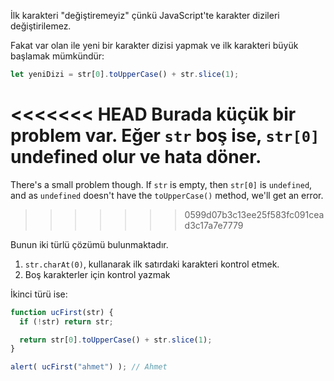 İlk karakteri "değiştiremeyiz" çünkü JavaScript'te karakter dizileri değiştirilemez.

Fakat var olan ile yeni bir karakter dizisi yapmak ve ilk karakteri büyük başlamak mümkündür:

```js
let yeniDizi = str[0].toUpperCase() + str.slice(1);
```

<<<<<<< HEAD
Burada küçük bir problem var. Eğer `str` boş ise, `str[0]` undefined olur ve hata döner.
=======
There's a small problem though. If `str` is empty, then `str[0]` is `undefined`, and as `undefined` doesn't have the `toUpperCase()` method, we'll get an error.
>>>>>>> 0599d07b3c13ee25f583fc091cead3c17a7e7779

Bunun iki türlü çözümü bulunmaktadır.

1. `str.charAt(0)`, kullanarak ilk satırdaki karakteri kontrol etmek.
2. Boş karakterler için kontrol yazmak

İkinci türü ise:

```js run
function ucFirst(str) {
  if (!str) return str;

  return str[0].toUpperCase() + str.slice(1);
}

alert( ucFirst("ahmet") ); // Ahmet
```

